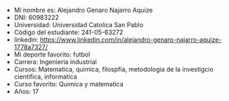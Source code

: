 - Mi nombre es: Alejandro Genaro Najarro Aquize 
- DNI: 60983222
- Universidad: Universidad Catolica San Pablo 
- Código del estudiante: 241-05-63272
- linkedin: https://www.linkedin.com/in/alejandro-genaro-najarro-aquize-1778a7327/
- Mi deporte favorito: futbol 
- Carrera: Ingenieria industrial 
- Cursos: Matematica, quimica, filospfia, metodologia de la investigcio cientifica, informatica
- Curso favorito: Quimica y matematica
- Años: 17
<!---
alejawgrwa/alejawgrwa is a ✨ special ✨ repository because its `README.md` (this file) appears on your GitHub profile.
You can click the Preview link to take a look at your changes.
--->
